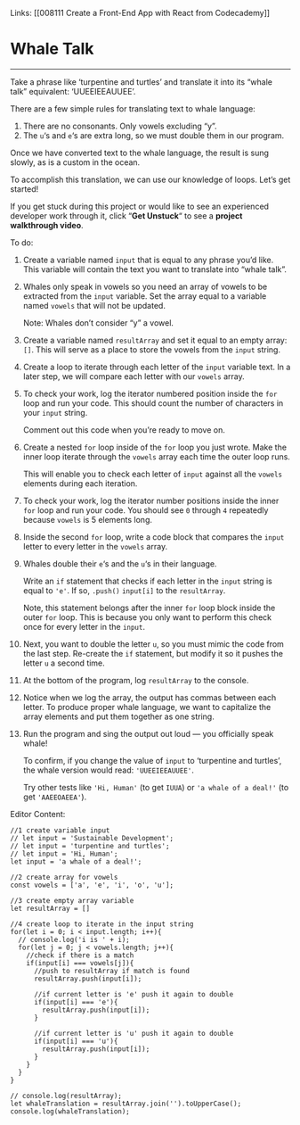 Links:  [[008111 Create a Front-End App with React from Codecademy]]
# Whale Talk

---
Take a phrase like ‘turpentine and turtles’ and translate it into its “whale talk” equivalent: ‘UUEEIEEAUUEE’.

There are a few simple rules for translating text to whale language:

1.  There are no consonants. Only vowels excluding “y”.
2.  The `u`‘s and `e`‘s are extra long, so we must double them in our program.

Once we have converted text to the whale language, the result is sung slowly, as is a custom in the ocean.

To accomplish this translation, we can use our knowledge of loops. Let’s get started!

If you get stuck during this project or would like to see an experienced developer work through it, click “**Get Unstuck**“ to see a **project walkthrough video**.

To do:
1. Create a variable named `input` that is equal to any phrase you’d like. This variable will contain the text you want to translate into “whale talk”.
2. Whales only speak in vowels so you need an array of vowels to be extracted from the `input` variable. Set the array equal to a variable named `vowels` that will not be updated.

	Note: Whales don’t consider “y” a vowel.
3. Create a variable named `resultArray` and set it equal to an empty array: `[]`. This will serve as a place to store the vowels from the `input` string.
4. Create a loop to iterate through each letter of the `input` variable text. In a later step, we will compare each letter with our `vowels` array.
5. To check your work, log the iterator numbered position inside the `for` loop and run your code. This should count the number of characters in your `input` string.

	Comment out this code when you’re ready to move on.
6. Create a nested `for` loop inside of the `for` loop you just wrote. Make the inner loop iterate through the `vowels` array each time the outer loop runs.

	This will enable you to check each letter of `input` against all the `vowels` elements during each iteration.
7. To check your work, log the iterator number positions inside the inner `for` loop and run your code. You should see `0` through `4` repeatedly because `vowels` is 5 elements long.
8. Inside the second `for` loop, write a code block that compares the `input` letter to every letter in the `vowels` array.
9. Whales double their `e`‘s and the `u`‘s in their language.

	Write an `if` statement that checks if each letter in the `input` string is equal to `'e'`. If so, `.push()` `input[i]` to the `resultArray`.

	Note, this statement belongs after the inner `for` loop block inside the outer `for` loop. This is because you only want to perform this check once for every letter in the `input`.
10. Next, you want to double the letter `u`, so you must mimic the code from the last step. Re-create the `if` statement, but modify it so it pushes the letter `u` a second time.
11. At the bottom of the program, log `resultArray` to the console.
12. Notice when we log the array, the output has commas between each letter. To produce proper whale language, we want to capitalize the array elements and put them together as one string.
13. Run the program and sing the output out loud — you officially speak whale!

	To confirm, if you change the value of `input` to ‘turpentine and turtles’, the whale version would read: `'UUEEIEEAUUEE'`.

	Try other tests like `'Hi, Human'` (to get `IUUA`) or `'a whale of a deal!'` (to get `'AAEEOAEEA'`).

Editor Content:

	//1 create variable input
	// let input = 'Sustainable Development';
	// let input = 'turpentine and turtles';
	// let input = 'Hi, Human';
	let input = 'a whale of a deal!';

	//2 create array for vowels
	const vowels = ['a', 'e', 'i', 'o', 'u'];

	//3 create empty array variable
	let resultArray = []

	//4 create loop to iterate in the input string
	for(let i = 0; i < input.length; i++){
	  // console.log('i is ' + i);
	  for(let j = 0; j < vowels.length; j++){
		//check if there is a match
		if(input[i] === vowels[j]){
		  //push to resultArray if match is found
		  resultArray.push(input[i]);

		  //if current letter is 'e' push it again to double
		  if(input[i] === 'e'){
			resultArray.push(input[i]);
		  }

		  //if current letter is 'u' push it again to double
		  if(input[i] === 'u'){
			resultArray.push(input[i]);
		  }
		}
	  }
	}

	// console.log(resultArray);
	let whaleTranslation = resultArray.join('').toUpperCase();
	console.log(whaleTranslation);